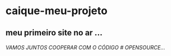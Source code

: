 # caique-meu-projeto
## meu primeiro site no ar ...

###### VAMOS JUNTOS COOPERAR  COM O CÓDIGO # OPENSOURCE...


